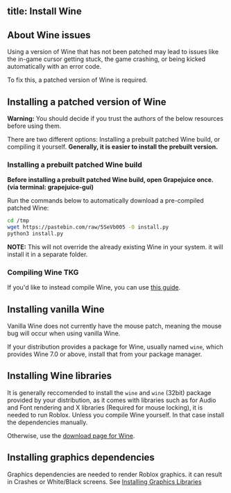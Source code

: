 title: Install Wine
---
## About Wine issues

Using a version of Wine that has not been patched may lead to issues like the in-game cursor getting stuck, the game crashing, or being kicked automatically with an error code.

To fix this, a patched version of Wine is required.

## Installing a patched version of Wine

**Warning:** You should decide if you trust the authors of the below resources before using them.

There are two different options: Installing a prebuilt patched Wine build, or compiling it yourself. **Generally, it is easier to install the prebuilt version.**

### Installing a prebuilt patched Wine build

**Before installing a prebuilt patched Wine build, open Grapejuice once. (via terminal: grapejuice-gui)**

Run the commands below to automatically download a pre-compiled patched Wine:

```sh
cd /tmp
wget https://pastebin.com/raw/5SeVb005 -O install.py
python3 install.py
```

**NOTE:** This will not override the already existing Wine in your system. it will install it in a separate folder.

### Compiling Wine TKG

If you'd like to instead compile Wine, you can use [this guide](Compiling-Wine-TKG).

## Installing vanilla Wine

Vanilla Wine does not currently have the mouse patch, meaning the mouse bug will occur when using vanilla Wine.

If your distribution provides a package for Wine, usually named `wine`, which provides Wine 7.0 or above,
install that from your package manager.

## Installing Wine libraries

It is generally reccomended to install the `wine` and `wine` (32bit) package provided by your distribution, as it comes with libraries such as for Audio and Font rendering and X libraries (Required for mouse locking), it is needed to run Roblox.
Unless you compile Wine yourself. In that case install the dependencies manually.

Otherwise, use the [download page for Wine](https://wiki.winehq.org/Download).

## Installing graphics dependencies

Graphics dependencies are needed to render Roblox graphics. it can result in Crashes or White/Black screens.
See [Installing Graphics Libraries](Installing-Graphics-Libraries)
